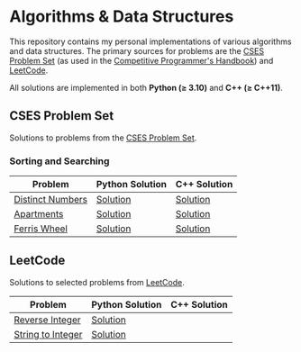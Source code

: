 # Algorithms & Data Structures

This repository contains my personal implementations of various algorithms and data structures. The primary sources for problems are the [CSES Problem Set](https://cses.fi/problemset/) (as used in the [Competitive Programmer's Handbook](./cp-handbook/book.pdf)) and [LeetCode](https://leetcode.com/problemset/).

All solutions are implemented in both **Python (≥ 3.10)** and **C++ (≥ C++11)**.

## CSES Problem Set

Solutions to problems from the [CSES Problem Set](https://cses.fi/problemset/).

### Sorting and Searching

| Problem                                                   | Python Solution                                   | C++ Solution                                        |
|-----------------------------------------------------------|---------------------------------------------------|-----------------------------------------------------|
| [Distinct Numbers](https://cses.fi/problemset/task/1621/) | [Solution](./cp-handbook/py_src/Sortings/distinct_numbers.py) | [Solution](./cp-handbook/cpp_src/Sortings/distinct_numbers.cpp) |
| [Apartments](https://cses.fi/problemset/task/1084/)       | [Solution](./cp-handbook/py_src/Sortings/apartments.py)       | [Solution](./cp-handbook/cpp_src/Sortings/apartment.cpp)        |
| [Ferris Wheel](https://cses.fi/problemset/task/1090)      | [Solution](./cp-handbook/py_src/Sortings/ferris_wheel.py)     | [Solution](./cp-handbook/cpp_src/Sortings/ferris_wheel.cpp)     |

## LeetCode

Solutions to selected problems from [LeetCode](https://leetcode.com/).

| Problem                                                                    | Python Solution                                      | C++ Solution           |
|----------------------------------------------------------------------------|------------------------------------------------------|------------------------|
| [Reverse Integer](https://leetcode.com/problems/reverse-integer/)          | [Solution](./Leetcode/medium/7_reverse_integer.py)   |                        |
| [String to Integer](https://leetcode.com/problems/string-to-integer-atoi/) | [Solution](./Leetcode/medium/8_string_to_integer.py) |                        |